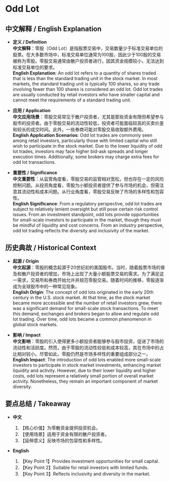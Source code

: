 # Odd Lot

## 中文解释 / English Explanation

* **定义 / Definition**  
  **中文解释**：零股（Odd Lot）是指股票交易中，交易数量少于标准交易单位的股票。在大多数市场中，标准交易单位通常为100股，因此少于100股的交易被称为零股。零股交易通常由散户投资者进行，因其资金规模较小，无法达到标准交易单位的要求。  
  **English Explanation**: An odd lot refers to a quantity of shares traded that is less than the standard trading unit in the stock market. In most markets, the standard trading unit is typically 100 shares, so any trade involving fewer than 100 shares is considered an odd lot. Odd lot trades are usually conducted by retail investors who have smaller capital and cannot meet the requirements of a standard trading unit.

* **应用 / Application**  
  **中文应用场景**：零股交易常见于散户投资者，尤其是那些资金有限但希望参与股市的投资者。由于零股交易的流动性较低，投资者可能面临较高的买卖价差和较长的成交时间。此外，一些券商可能对零股交易收取额外费用。  
  **English Application Scenarios**: Odd lot trades are commonly seen among retail investors, particularly those with limited capital who still wish to participate in the stock market. Due to the lower liquidity of odd lot trades, investors may face higher bid-ask spreads and longer execution times. Additionally, some brokers may charge extra fees for odd lot transactions.

* **重要性 / Significance**  
  **中文重要性**：从监管角度看，零股交易的监管相对宽松，但也存在一定的风险控制问题。从投资角度看，零股为小额投资者提供了参与市场的机会，但需注意其流动性和成本问题。从行业角度看，零股交易反映了市场的多样性和包容性。  
  **English Significance**: From a regulatory perspective, odd lot trades are subject to relatively lenient oversight but still pose certain risk control issues. From an investment standpoint, odd lots provide opportunities for small-scale investors to participate in the market, though they must be mindful of liquidity and cost concerns. From an industry perspective, odd lot trading reflects the diversity and inclusivity of the market.

## 历史典故 / Historical Context

* **起源 / Origin**  
  **中文起源**：零股的概念起源于20世纪初的美国股市。当时，随着股票市场的普及和散户投资者的增加，市场上出现了大量小额股票交易的需求。为了满足这一需求，交易所和券商开始允许并规范零股交易。随着时间的推移，零股逐渐成为全球股市中的一种常见现象。  
  **English Origin**: The concept of odd lots originated in the early 20th century in the U.S. stock market. At that time, as the stock market became more accessible and the number of retail investors grew, there was a significant demand for small-scale stock transactions. To meet this demand, exchanges and brokers began to allow and regulate odd lot trading. Over time, odd lots became a common phenomenon in global stock markets.

* **影响 / Impact**  
  **中文影响**：零股的引入使得更多小额投资者能够参与股市投资，促进了市场的流动性和活跃度。然而，由于零股的流动性较低和成本较高，其在市场中的占比相对较小。尽管如此，零股仍然是市场多样性的重要组成部分之一。  
  **English Impact**: The introduction of odd lots enabled more small-scale investors to participate in stock market investments, enhancing market liquidity and activity. However, due to their lower liquidity and higher costs, odd lots represent a relatively small portion of overall market activity. Nonetheless, they remain an important component of market diversity.

## 要点总结 / Takeaway

* **中文**  
  1. 【核心价值】为零散资金提供投资机会。
  2. 【使用场景】适用于资金有限的散户投资者。
  3. 【延伸意义】反映市场的包容性和多样性。

* **English**  
  1. 【Key Point 1】Provides investment opportunities for small capital.
  2. 【Key Point 2】Suitable for retail investors with limited funds.
  3. 【Key Point 3】Reflects inclusivity and diversity in the market.